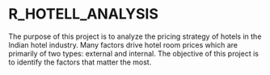 # R_HOTELL_ANALYSIS
The purpose of this project is to analyze the pricing strategy of hotels in the Indian hotel industry. Many factors drive hotel room prices which are primarily of two types: external and internal. The objective of this project is to identify the factors that matter the most.
